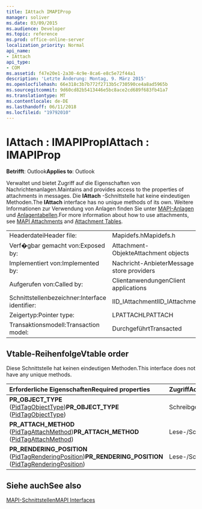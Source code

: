 ```yaml
---
title: IAttach IMAPIProp
manager: soliver
ms.date: 03/09/2015
ms.audience: Developer
ms.topic: reference
ms.prod: office-online-server
localization_priority: Normal
api_name:
- IAttach
api_type:
- COM
ms.assetid: f47e20e1-2a30-4c9e-8ca6-e8c5e72f44a1
description: 'Letzte Änderung: Montag, 9. März 2015'
ms.openlocfilehash: 66e318c3b7b772f2713b5c730590ce4a8ad5965b
ms.sourcegitcommit: 9d60cd82b5413446e5bc8ace2cd689f683fb41a7
ms.translationtype: MT
ms.contentlocale: de-DE
ms.lasthandoff: 06/11/2018
ms.locfileid: "19792010"
---
```

# <a name="iattach--imapiprop"></a><span data-ttu-id="7f2be-103">IAttach : IMAPIProp</span><span class="sxs-lookup"><span data-stu-id="7f2be-103">IAttach : IMAPIProp</span></span>

  
  
<span data-ttu-id="7f2be-104">**Betrifft**: Outlook</span><span class="sxs-lookup"><span data-stu-id="7f2be-104">**Applies to**: Outlook</span></span> 
  
<span data-ttu-id="7f2be-105">Verwaltet und bietet Zugriff auf die Eigenschaften von Nachrichtenanlagen.</span><span class="sxs-lookup"><span data-stu-id="7f2be-105">Maintains and provides access to the properties of attachments in messages.</span></span> <span data-ttu-id="7f2be-106">Die **IAttach** -Schnittstelle hat keine eindeutigen Methoden.</span><span class="sxs-lookup"><span data-stu-id="7f2be-106">The **IAttach** interface has no unique methods of its own.</span></span> <span data-ttu-id="7f2be-107">Weitere Informationen zur Verwendung von Anlagen finden Sie unter [MAPI-Anlagen](mapi-attachments.md) und [Anlagentabellen](attachment-tables.md).</span><span class="sxs-lookup"><span data-stu-id="7f2be-107">For more information about how to use attachments, see [MAPI Attachments](mapi-attachments.md) and [Attachment Tables](attachment-tables.md).</span></span> 
  
|||
|:-----|:-----|
|<span data-ttu-id="7f2be-108">Headerdatei</span><span class="sxs-lookup"><span data-stu-id="7f2be-108">Header file:</span></span>  <br/> |<span data-ttu-id="7f2be-109">Mapidefs.h</span><span class="sxs-lookup"><span data-stu-id="7f2be-109">Mapidefs.h</span></span>  <br/> |
|<span data-ttu-id="7f2be-110">Verf�gbar gemacht von:</span><span class="sxs-lookup"><span data-stu-id="7f2be-110">Exposed by:</span></span>  <br/> |<span data-ttu-id="7f2be-111">Attachment-Objekte</span><span class="sxs-lookup"><span data-stu-id="7f2be-111">Attachment objects</span></span>  <br/> |
|<span data-ttu-id="7f2be-112">Implementiert von:</span><span class="sxs-lookup"><span data-stu-id="7f2be-112">Implemented by:</span></span>  <br/> |<span data-ttu-id="7f2be-113">Nachricht-Anbieter</span><span class="sxs-lookup"><span data-stu-id="7f2be-113">Message store providers</span></span>  <br/> |
|<span data-ttu-id="7f2be-114">Aufgerufen von:</span><span class="sxs-lookup"><span data-stu-id="7f2be-114">Called by:</span></span>  <br/> |<span data-ttu-id="7f2be-115">Clientanwendungen</span><span class="sxs-lookup"><span data-stu-id="7f2be-115">Client applications</span></span>  <br/> |
|<span data-ttu-id="7f2be-116">Schnittstellenbezeichner:</span><span class="sxs-lookup"><span data-stu-id="7f2be-116">Interface identifier:</span></span>  <br/> |<span data-ttu-id="7f2be-117">IID_IAttachment</span><span class="sxs-lookup"><span data-stu-id="7f2be-117">IID_IAttachment</span></span>  <br/> |
|<span data-ttu-id="7f2be-118">Zeigertyp:</span><span class="sxs-lookup"><span data-stu-id="7f2be-118">Pointer type:</span></span>  <br/> |<span data-ttu-id="7f2be-119">LPATTACH</span><span class="sxs-lookup"><span data-stu-id="7f2be-119">LPATTACH</span></span>  <br/> |
|<span data-ttu-id="7f2be-120">Transaktionsmodell:</span><span class="sxs-lookup"><span data-stu-id="7f2be-120">Transaction model:</span></span>  <br/> |<span data-ttu-id="7f2be-121">Durchgeführt</span><span class="sxs-lookup"><span data-stu-id="7f2be-121">Transacted</span></span>  <br/> |
   
## <a name="vtable-order"></a><span data-ttu-id="7f2be-122">Vtable-Reihenfolge</span><span class="sxs-lookup"><span data-stu-id="7f2be-122">Vtable order</span></span>

<span data-ttu-id="7f2be-123">Diese Schnittstelle hat keinen eindeutigen Methoden.</span><span class="sxs-lookup"><span data-stu-id="7f2be-123">This interface does not have any unique methods.</span></span>
  
|<span data-ttu-id="7f2be-124">**Erforderliche Eigenschaften**</span><span class="sxs-lookup"><span data-stu-id="7f2be-124">**Required properties**</span></span>|<span data-ttu-id="7f2be-125">**Zugriff**</span><span class="sxs-lookup"><span data-stu-id="7f2be-125">**Access**</span></span>|
|:-----|:-----|
|<span data-ttu-id="7f2be-126">**PR_OBJECT_TYPE** ([PidTagObjectType](pidtagobjecttype-canonical-property.md))</span><span class="sxs-lookup"><span data-stu-id="7f2be-126">**PR_OBJECT_TYPE** ([PidTagObjectType](pidtagobjecttype-canonical-property.md))</span></span>  <br/> |<span data-ttu-id="7f2be-127">Schreibgeschützt.</span><span class="sxs-lookup"><span data-stu-id="7f2be-127">Read-only</span></span>  <br/> |
|<span data-ttu-id="7f2be-128">**PR_ATTACH_METHOD** ([PidTagAttachMethod](pidtagattachmethod-canonical-property.md))</span><span class="sxs-lookup"><span data-stu-id="7f2be-128">**PR_ATTACH_METHOD** ([PidTagAttachMethod](pidtagattachmethod-canonical-property.md))</span></span>  <br/> |<span data-ttu-id="7f2be-129">Lese-/Schreibzugriff</span><span class="sxs-lookup"><span data-stu-id="7f2be-129">Read/write</span></span>  <br/> |
|<span data-ttu-id="7f2be-130">**PR_RENDERING_POSITION** ([PidTagRenderingPosition](pidtagrenderingposition-canonical-property.md))</span><span class="sxs-lookup"><span data-stu-id="7f2be-130">**PR_RENDERING_POSITION** ([PidTagRenderingPosition](pidtagrenderingposition-canonical-property.md))</span></span>  <br/> |<span data-ttu-id="7f2be-131">Lese-/Schreibzugriff</span><span class="sxs-lookup"><span data-stu-id="7f2be-131">Read/write</span></span>  <br/> |
   
## <a name="see-also"></a><span data-ttu-id="7f2be-132">Siehe auch</span><span class="sxs-lookup"><span data-stu-id="7f2be-132">See also</span></span>



[<span data-ttu-id="7f2be-133">MAPI-Schnittstellen</span><span class="sxs-lookup"><span data-stu-id="7f2be-133">MAPI Interfaces</span></span>](mapi-interfaces.md)

